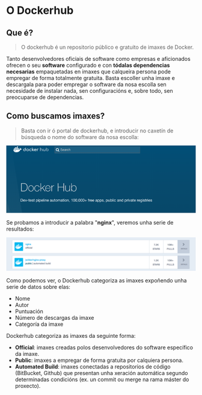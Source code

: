 # O Dockerhub

## Que é?

> O dockerhub é un repositorio público e gratuito de imaxes de Docker. 

Tanto desenvolvedores oficiais de software como empresas e aficionados ofrecen o seu **software** configurado e con **tódalas dependencias necesarias** empaquetadas en imaxes que calqueira persona pode empregar de forma totalmente gratuita. Basta escoller unha imaxe e descargala para poder empregar o software da nosa escolla sen necesidade de instalar nada, sen configuracións e, sobre todo, sen preocuparse de dependencias. 

## Como buscamos imaxes?

> Basta con ir ó portal de dockerhub, e introducir no caxetín de búsqueda o nome do software da nosa escolla:

![Network](./../_media/03_xestion_de_imaxes_e_contedores/dockerhub_search.png)

Se probamos a introducir a palabra "**nginx**", veremos unha serie de resultados:

![Network](./../_media/03_xestion_de_imaxes_e_contedores/dockerhub_find.png)

Como podemos ver, o Dockerhub categoriza as imaxes expoñendo unha serie de datos sobre elas:

- Nome
- Autor
- Puntuación
- Número de descargas da imaxe
- Categoría da imaxe

Dockerhub categoriza as imaxes da seguinte forma:

- **Official**: imaxes creadas polos desenvolvedores do software específico da imaxe. 
- **Public**: imaxes a empregar de forma gratuita por calquiera persona. 
- **Automated Build**: imaxes conectadas a repositorios de código (BitBucket, Github) que presentan unha xeración automática segundo determinadas condicións (ex. un commit ou merge na rama máster do proxecto).
